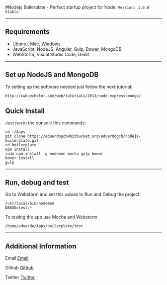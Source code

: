 #Nodejs Boilerplate - Perfect startup project for Node.
`Version: 1.0.0 Stable`

-----

## Requirements

* Ubuntu, Mac, Windows
* JavaScript, NodeJS, Angular, Gulp, Bower, MongoDB
* WebStorm, Visual Studio Code, Gedit

-----

## Set up NodeJS and MongoDB
To setting up the software needed just follow the next tutorial:

	http://cwbuecheler.com/web/tutorials/2013/node-express-mongo/

## Quick Install
Just run in the console this commands:

	cd ~/Apps
	git clone https://eduardogch@bitbucket.org/eduardogch/nodejs-boilerplate.git
	cd boilerplate
	npm install
	sudo npm install -g nodemon mocha gulp bower
	bower install
	gulp

-----

## Run, debug and test

Go to Webstorm and set this values to Run and Debug the project:
	
	/usr/local/bin/nodemon
	DEBUG=test:*


To testing the app use Mocha and Webstorm

	/home/eduardo/Apps/boilerplate/test

-----

## Additional Information

Email [Email](mailto:eduardo.gch@gmail.com)

Github [Github](https://github.com/eduardogch)

Twitter [Twitter](https://twitter.com/eduardochavira_)